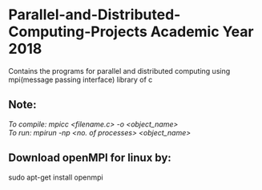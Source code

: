 # Parallel-and-Distributed-Computing-Projects Academic Year 2018
Contains the programs for parallel and distributed computing using mpi(message passing interface) library of c


## Note:
  *To compile:   mpicc <filename.c> -o <object_name>* <br>
  *To run:       mpirun -np <no. of processes> <object_name>* <br>
  
 ## Download openMPI for linux by: 
  sudo apt-get install openmpi
